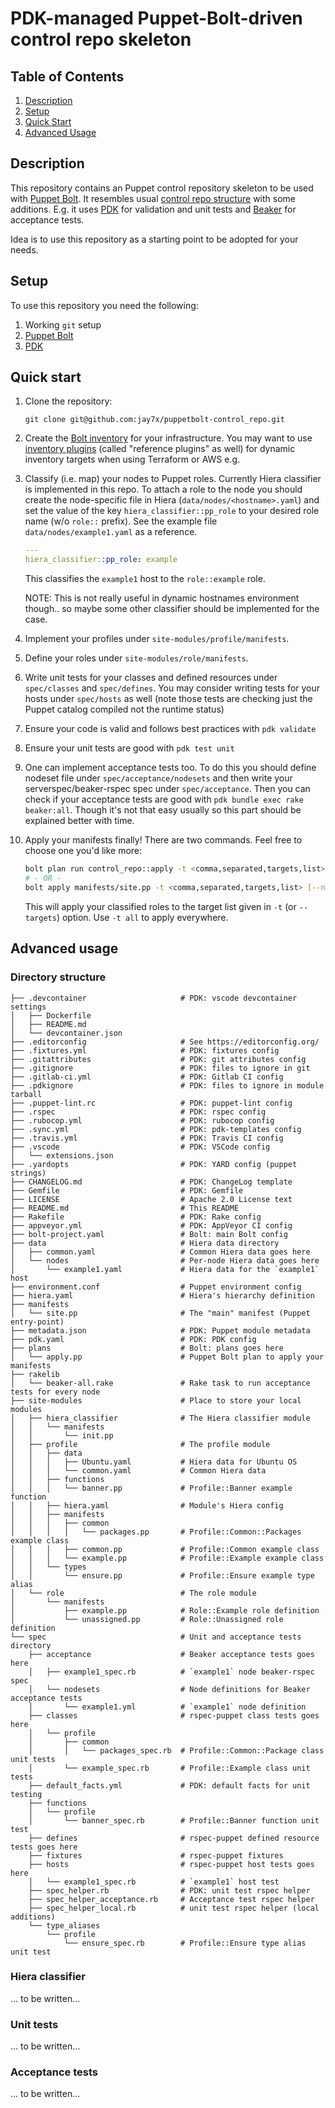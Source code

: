 # PDK-managed Puppet-Bolt-driven control repo skeleton

## Table of Contents

1. [Description](#description)
1. [Setup](#setup)
1. [Quick Start](#quick-start)
1. [Advanced Usage](#advanced-usage)

## Description

This repository contains an Puppet control repository skeleton to be used with [Puppet Bolt](https://www.puppet.com/docs/bolt/latest/bolt.html). It resembles usual [control repo structure](https://github.com/puppetlabs/control-repo) with some additions. E.g. it uses [PDK](https://www.puppet.com/docs/pdk/2.x/pdk.html) for validation and unit tests and [Beaker](https://github.com/voxpupuli/beaker) for acceptance tests.

Idea is to use this repository as a starting point to be adopted for your needs.

## Setup

To use this repository you need the following:

1. Working `git` setup
1. [Puppet Bolt](https://www.puppet.com/docs/bolt/latest/bolt.html)
1. [PDK](https://www.puppet.com/docs/pdk/2.x/pdk.html)

## Quick start

1. Clone the repository:

   ```text
   git clone git@github.com:jay7x/puppetbolt-control_repo.git
   ```

1. Create the [Bolt inventory](https://www.puppet.com/docs/bolt/latest/inventory_files.html) for your infrastructure. You may want to use [inventory plugins](https://www.puppet.com/docs/bolt/latest/supported_plugins.html) (called "reference plugins" as well) for dynamic inventory targets when using Terraform or AWS e.g.

1. Classify (i.e. map) your nodes to Puppet roles. Currently Hiera classifier is implemented in this repo. To attach a role to the node you should create the node-specific file in Hiera (`data/nodes/<hostname>.yaml`) and set the value of the key `hiera_classifier::pp_role` to your desired role name (w/o `role::` prefix). See the example file `data/nodes/example1.yaml` as a reference.

   ```yaml
   ---
   hiera_classifier::pp_role: example
   ```

   This classifies the `example1` host to the `role::example` role.

   NOTE: This is not really useful in dynamic hostnames environment though.. so maybe some other classifier should be implemented for the case.

1. Implement your profiles under `site-modules/profile/manifests`.

1. Define your roles under `site-modules/role/manifests`.

1. Write unit tests for your classes and defined resources under `spec/classes` and `spec/defines`. You may consider writing tests for your hosts under `spec/hosts` as well (note those tests are checking just the Puppet catalog compiled not the runtime status)

1. Ensure your code is valid and follows best practices with `pdk validate`

1. Ensure your unit tests are good with `pdk test unit`

1. One can implement acceptance tests too. To do this you should define nodeset file under `spec/acceptance/nodesets` and then write your serverspec/beaker-rspec spec under `spec/acceptance`. Then you can check if your acceptance tests are good with `pdk bundle exec rake beaker:all`. Though it's not that easy usually so this part should be explained better with time.

1. Apply your manifests finally! There are two commands. Feel free to choose one you'd like more:

   ```bash
   bolt plan run control_repo::apply -t <comma,separated,targets,list> [noop=true]
   # - OR -
   bolt apply manifests/site.pp -t <comma,separated,targets,list> [--noop]
   ```

   This will apply your classified roles to the target list given in `-t` (or `--targets`) option. Use `-t all` to apply everywhere.

## Advanced usage

### Directory structure

```text
├── .devcontainer                     # PDK: vscode devcontainer settings
│   ├── Dockerfile
│   ├── README.md
│   └── devcontainer.json
├── .editorconfig                     # See https://editorconfig.org/
├── .fixtures.yml                     # PDK: fixtures config
├── .gitattributes                    # PDK: git attributes config
├── .gitignore                        # PDK: files to ignore in git
├── .gitlab-ci.yml                    # PDK: Gitlab CI config
├── .pdkignore                        # PDK: files to ignore in module tarball
├── .puppet-lint.rc                   # PDK: puppet-lint config
├── .rspec                            # PDK: rspec config
├── .rubocop.yml                      # PDK: rubocop config
├── .sync.yml                         # PDK: pdk-templates config
├── .travis.yml                       # PDK: Travis CI config
├── .vscode                           # PDK: VSCode config
│   └── extensions.json
├── .yardopts                         # PDK: YARD config (puppet strings)
├── CHANGELOG.md                      # PDK: ChangeLog template
├── Gemfile                           # PDK: Gemfile
├── LICENSE                           # Apache 2.0 License text
├── README.md                         # This README
├── Rakefile                          # PDK: Rake config
├── appveyor.yml                      # PDK: AppVeyor CI config
├── bolt-project.yaml                 # Bolt: main Bolt config
├── data                              # Hiera data directory
│   ├── common.yaml                   # Common Hiera data goes here
│   └── nodes                         # Per-node Hiera data goes here
│       └── example1.yaml             # Hiera data for the `example1` host
├── environment.conf                  # Puppet environment config
├── hiera.yaml                        # Hiera's hierarchy definition
├── manifests
│   └── site.pp                       # The "main" manifest (Puppet entry-point)
├── metadata.json                     # PDK: Puppet module metadata
├── pdk.yaml                          # PDK: PDK config
├── plans                             # Bolt: plans goes here
│   └── apply.pp                      # Puppet Bolt plan to apply your manifests
├── rakelib
│   └── beaker-all.rake               # Rake task to run acceptance tests for every node
├── site-modules                      # Place to store your local modules
│   ├── hiera_classifier              # The Hiera classifier module
│   │   └── manifests
│   │       └── init.pp
│   ├── profile                       # The profile module
│   │   ├── data
│   │   │   ├── Ubuntu.yaml           # Hiera data for Ubuntu OS
│   │   │   └── common.yaml           # Common Hiera data
│   │   ├── functions
│   │   │   └── banner.pp             # Profile::Banner example function
│   │   ├── hiera.yaml                # Module's Hiera config
│   │   ├── manifests
│   │   │   ├── common
│   │   │   │   └── packages.pp       # Profile::Common::Packages example class
│   │   │   ├── common.pp             # Profile::Common example class
│   │   │   └── example.pp            # Profile::Example example class
│   │   └── types
│   │       └── ensure.pp             # Profile::Ensure example type alias
│   └── role                          # The role module
│       └── manifests
│           ├── example.pp            # Role::Example role definition
│           └── unassigned.pp         # Role::Unassigned role definition
└── spec                              # Unit and acceptance tests directory
    ├── acceptance                    # Beaker acceptance tests goes here
    │   ├── example1_spec.rb          # `example1` node beaker-rspec spec
    │   └── nodesets                  # Node definitions for Beaker acceptance tests
    │       └── example1.yml          # `example1` node definition
    ├── classes                       # rspec-puppet class tests goes here
    │   └── profile
    │       ├── common
    │       │   └── packages_spec.rb  # Profile::Common::Package class unit tests
    │       └── example_spec.rb       # Profile::Example class unit tests
    ├── default_facts.yml             # PDK: default facts for unit testing
    ├── functions
    │   └── profile
    │       └── banner_spec.rb        # Profile::Banner function unit test
    ├── defines                       # rspec-puppet defined resource tests goes here
    ├── fixtures                      # rspec-puppet fixtures
    ├── hosts                         # rspec-puppet host tests goes here
    │   └── example1_spec.rb          # `example1` host test
    ├── spec_helper.rb                # PDK: unit test rspec helper
    ├── spec_helper_acceptance.rb     # Acceptance test rspec helper
    ├── spec_helper_local.rb          # unit test rspec helper (local additions)
    └── type_aliases
        └── profile
            └── ensure_spec.rb        # Profile::Ensure type alias unit test
```

### Hiera classifier

... to be written...

### Unit tests

... to be written...

### Acceptance tests

... to be written...
